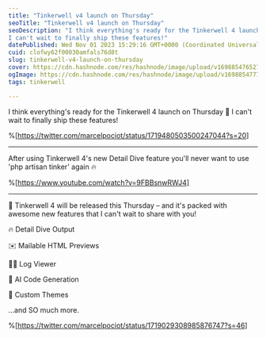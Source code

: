 ```yaml
---
title: "Tinkerwell v4 launch on Thursday"
seoTitle: "Tinkerwell v4 launch on Thursday"
seoDescription: "I think everything's ready for the Tinkerwell 4 launch on Thursday 🥵
I can't wait to finally ship these features!"
datePublished: Wed Nov 01 2023 15:29:16 GMT+0000 (Coordinated Universal Time)
cuid: clofwy62f00030amfals76d8t
slug: tinkerwell-v4-launch-on-thursday
cover: https://cdn.hashnode.com/res/hashnode/image/upload/v1698854765277/0801a741-4cd9-4da5-9a5c-bc5e42974143.jpeg
ogImage: https://cdn.hashnode.com/res/hashnode/image/upload/v1698854777173/e389e12e-95ae-4b68-9a8d-0b5d4799b1b3.jpeg
tags: tinkerwell

---
```


I think everything's ready for the Tinkerwell 4 launch on Thursday 🥵 I can't wait to finally ship these features!

%[https://twitter.com/marcelpociot/status/1719480503500247044?s=20] 

---

After using Tinkerwell 4's new Detail Dive feature you'll never want to use 'php artisan tinker' again 🔥

%[https://www.youtube.com/watch?v=9FBBsnwRWJ4] 

---

💫 Tinkerwell 4 will be released this Thursday – and it's packed with awesome new features that I can't wait to share with you!

🔥 Detail Dive Output

✉️ Mailable HTML Previews

🕵️‍♂️ Log Viewer

🤖 AI Code Generation

🎨 Custom Themes

…and SO much more.

%[https://twitter.com/marcelpociot/status/1719029308985876747?s=46]